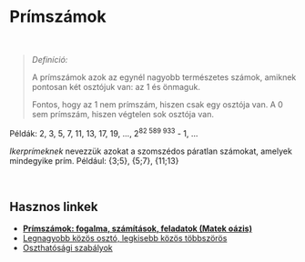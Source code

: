 # Prímszámok

<br>

> *Definíció:*
>
> A prímszámok azok az egynél nagyobb természetes számok, amiknek pontosan két osztójuk van: az 1 és önmaguk.
>
> Fontos, hogy az 1 nem prímszám, hiszen csak egy osztója van. A 0 sem prímszám, hiszen végtelen sok osztója van.


Példák: 2, 3, 5, 7, 11, 13, 17, 19, ..., 2<sup>82 589 933</sup> - 1, ...

*Ikerprímeknek* nevezzük azokat a szomszédos páratlan számokat, amelyek mindegyike prím. 
Például: {3;5}, {5;7}, {11;13}

<br>

## Hasznos linkek
- [**Prímszámok: fogalma, számítások, feladatok (Matek oázis)**](https://www.matekmindenkinek.hu/tudastar/primszamok)
- [Legnagyobb közös osztó, legkisebb közös többszörös](https://www.matekmindenkinek.hu/tudastar/legnagyobb-kozos-oszto-legkisebb-kozos-tobbszoros)
- [Oszthatósági szabályok](https://fejszamolas.trukkok.hu/oszthatosagi-szabalyok-(0-40-ig))

